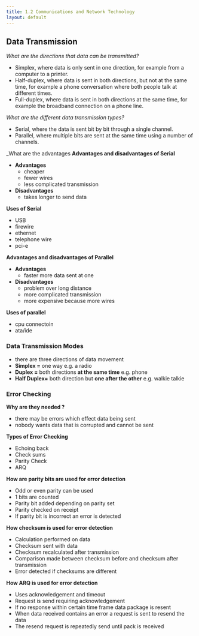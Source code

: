 ```yaml
---
title: 1.2 Communications and Network Technology
layout: default
---
```


## Data Transmission

_What are the directions that data can be transmitted?_
- Simplex, where data is only sent in one direction, for example from a computer to a printer.
- Half-duplex, where data is sent in both directions, but not at the same time, for example a phone conversation where both people talk at different times.
- Full-duplex, where data is sent in both directions at the same time, for example the broadband connection on a phone line.

_What are the different data transmission types?_
- Serial, where the data is sent bit by bit through a single channel.
- Parallel, where multiple bits are sent at the same time using a number of channels.

_What are the advantages 
**Advantages and disadvantages of Serial**

- **Advantages**
    - cheaper
    - fewer wires
    - less complicated transmission
- **Disadvantages**
    - takes longer to send data

**Uses of Serial** 

- USB
- firewire
- ethernet
- telephone wire
- pci-e

**Advantages and disadvantages of Parallel** 

- **Advantages**
    - faster more data sent at one
- **Disadvantages**
    - problem over long distance
    - more complicated transmission
    - more expensive because more wires

**Uses of parallel** 

- cpu connectoin
- ata/ide

### Data Transmission Modes

- there are three directions of data movement
- **Simplex =** one way  e.g. a radio
- **Duplex =** both directions **at the same time** e.g. phone
- **Half Duplex=** both direction but **one after the other**  e.g. walkie talkie

### Error Checking

**Why are they needed ?** 

- there may be errors which effect data being sent
- nobody wants data that is corrupted and cannot be sent

**Types of Error Checking** 

- Echoing back
- Check sums
- Parity Check
- ARQ

**How are parity bits are used for error detection** 

- Odd or even parity can be used
- 1 bits are counted
- Parity bit added depending on parity set
- Parity checked on receipt
- If parity bit is incorrect an error is detected

**How checksum is used for error detection** 

- Calculation performed on data
- Checksum sent with data
- Checksum recalculated after transmission
- Comparison made between checksum before and checksum after transmission
- Error detected if checksums are different

**How ARQ is used for error detection** 

- Uses acknowledgement and timeout
- Request is send requiring acknowledgement
- If no response within certain time frame data package is resent
- When data received contains an error a request is sent to resend the data
- The resend request is repeatedly send until pack is received
